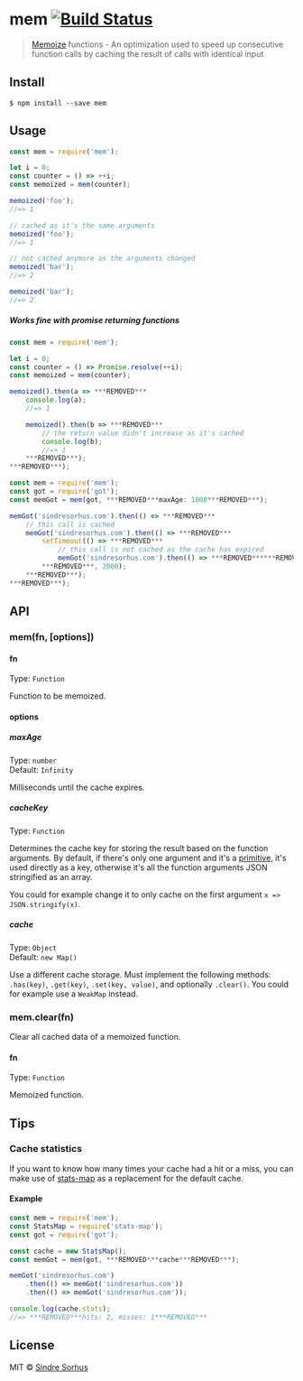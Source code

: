 # mem [![Build Status](https://travis-ci.org/sindresorhus/mem.svg?branch=master)](https://travis-ci.org/sindresorhus/mem)

> [Memoize](https://en.wikipedia.org/wiki/Memoization) functions - An optimization used to speed up consecutive function calls by caching the result of calls with identical input


## Install

```
$ npm install --save mem
```


## Usage

```js
const mem = require('mem');

let i = 0;
const counter = () => ++i;
const memoized = mem(counter);

memoized('foo');
//=> 1

// cached as it's the same arguments
memoized('foo');
//=> 1

// not cached anymore as the arguments changed
memoized('bar');
//=> 2

memoized('bar');
//=> 2
```

##### Works fine with promise returning functions

```js
const mem = require('mem');

let i = 0;
const counter = () => Promise.resolve(++i);
const memoized = mem(counter);

memoized().then(a => ***REMOVED***
	console.log(a);
	//=> 1

	memoized().then(b => ***REMOVED***
		// the return value didn't increase as it's cached
		console.log(b);
		//=> 1
	***REMOVED***);
***REMOVED***);
```

```js
const mem = require('mem');
const got = require('got');
const memGot = mem(got, ***REMOVED***maxAge: 1000***REMOVED***);

memGot('sindresorhus.com').then(() => ***REMOVED***
	// this call is cached
	memGot('sindresorhus.com').then(() => ***REMOVED***
		setTimeout(() => ***REMOVED***
			// this call is not cached as the cache has expired
			memGot('sindresorhus.com').then(() => ***REMOVED******REMOVED***);
		***REMOVED***, 2000);
	***REMOVED***);
***REMOVED***);
```


## API

### mem(fn, [options])

#### fn

Type: `Function`

Function to be memoized.

#### options

##### maxAge

Type: `number`<br>
Default: `Infinity`

Milliseconds until the cache expires.

##### cacheKey

Type: `Function`

Determines the cache key for storing the result based on the function arguments. By default, if there's only one argument and it's a [primitive](https://developer.mozilla.org/en-US/docs/Glossary/Primitive), it's used directly as a key, otherwise it's all the function arguments JSON stringified as an array.

You could for example change it to only cache on the first argument `x => JSON.stringify(x)`.

##### cache

Type: `Object`<br>
Default: `new Map()`

Use a different cache storage. Must implement the following methods: `.has(key)`, `.get(key)`, `.set(key, value)`, and optionally `.clear()`. You could for example use a `WeakMap` instead.

### mem.clear(fn)

Clear all cached data of a memoized function.

#### fn

Type: `Function`

Memoized function.


## Tips

### Cache statistics

If you want to know how many times your cache had a hit or a miss, you can make use of [stats-map](https://github.com/SamVerschueren/stats-map) as a replacement for the default cache.

#### Example

```js
const mem = require('mem');
const StatsMap = require('stats-map');
const got = require('got');

const cache = new StatsMap();
const memGot = mem(got, ***REMOVED***cache***REMOVED***);

memGot('sindresorhus.com')
	.then(() => memGot('sindresorhus.com'))
	.then(() => memGot('sindresorhus.com'));

console.log(cache.stats);
//=> ***REMOVED***hits: 2, misses: 1***REMOVED***
```


## License

MIT © [Sindre Sorhus](https://sindresorhus.com)
